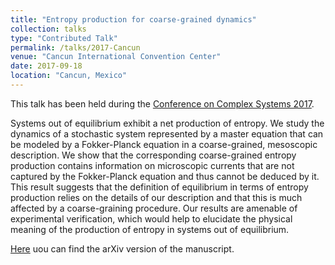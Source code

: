 ```yaml
---
title: "Entropy production for coarse-grained dynamics"
collection: talks
type: "Contributed Talk"
permalink: /talks/2017-Cancun
venue: "Cancun International Convention Center"
date: 2017-09-18
location: "Cancun, Mexico"
---
```


This talk has been held during the [Conference on Complex Systems 2017](http://ccs17.unam.mx/).

Systems out of equilibrium exhibit a net production of entropy. We study the dynamics of a stochastic system represented by a master equation that can be modeled by a Fokker-Planck equation in a coarse-grained, mesoscopic description. We show that the corresponding coarse-grained entropy production contains information on microscopic currents that are not captured by the Fokker-Planck equation and thus cannot be deduced by it. This result suggests that the definition of equilibrium in terms of entropy production relies on the details of our description and that this is much affected by a coarse-graining procedure. Our results are amenable of experimental verification, which would help to elucidate the physical meaning of the production of entropy in systems out of equilibrium.

[Here](https://arxiv.org/abs/1810.01833) uou can find the arXiv version of the manuscript.
